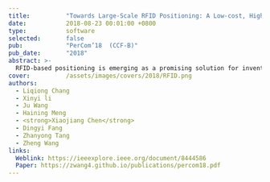 ```yaml
---
title:          "Towards Large-Scale RFID Positioning: A Low-cost, High-precision Solution Based on Compressive Sensing"
date:           2018-08-23 00:01:00 +0800
type:           software
selected:       false
pub:            "PerCom’18  (CCF-B)"
pub_date:       "2018"
abstract: >-
  RFID-based positioning is emerging as a promising solution for inventory management in places like warehouses and libraries. However, existing solutions either are too sensitive to the environmental noise, or require deploying a large number of reference tags which incur expensive deployment cost and increase the chance of data collisions. This paper presents CSRP, a novel RFID based positioning system, which is highly accurate and robust to environmental noise, but relies on much less reference tags compared with the state-of-the-art. CSRP achieves this by employing an noise-resilient RFID fingerprint scheme and a compressive sensing based algorithm that can recover the target tag's position using a small number of signal measurements. This work provides a set of new analysis, algorithms and heuristics to guide the deployment of reference tags and to optimize the computational overhead. We evaluate CSRP in a deployment site with 270 commercial RFID tags. Experimental results show that CSRP can correctly identify 84.7% of the test items, achieving an accuracy that is comparable to the state-of-the-art, using an order of magnitude less reference tags.
cover:          /assets/images/covers/2018/RFID.png
authors:
  - Liqiong Chang
  - Xinyi li
  - Ju Wang
  - Haining Meng
  - <strong>Xiaojiang Chen</strong>
  - Dingyi Fang
  - Zhanyong Tang
  - Zheng Wang
links:
  Weblink: https://ieeexplore.ieee.org/document/8444586
  Paper: https://zwang4.github.io/publications/percom18.pdf
---
```

